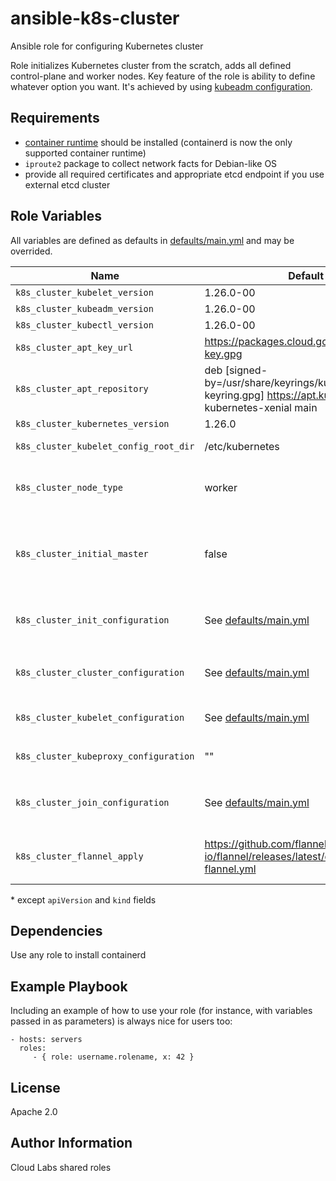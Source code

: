 # ansible-k8s-cluster

Ansible role for configuring Kubernetes cluster

Role initializes Kubernetes cluster from the scratch, adds all defined control-plane and worker nodes. Key feature of the role is ability to define whatever option you want. It's achieved by using [kubeadm configuration](https://kubernetes.io/docs/reference/config-api/kubeadm-config.v1beta3/).

Requirements
------------

- [container runtime](https://kubernetes.io/docs/setup/production-environment/container-runtimes/) should be installed (containerd is now the only supported container runtime)
- `iproute2` package to collect network facts for Debian-like OS
- provide all required certificates and appropriate etcd endpoint if you use external etcd cluster 

Role Variables
--------------

All variables are defined as defaults in [defaults/main.yml](defaults/main.yml) and may be overrided.

| Name           | Default value | Description                        |
| -------------- | ------------- | -----------------------------------|
|`k8s_cluster_kubelet_version`|1.26.0-00|kubelet version|
|`k8s_cluster_kubeadm_version`|1.26.0-00|kubeadm version|
|`k8s_cluster_kubectl_version`|1.26.0-00|kubectl version|
|`k8s_cluster_apt_key_url`|https://packages.cloud.google.com/apt/doc/apt-key.gpg||
|`k8s_cluster_apt_repository`|deb [signed-by=/usr/share/keyrings/kubernetes-archive-keyring.gpg] https://apt.kubernetes.io/ kubernetes-xenial main||
|`k8s_cluster_kubernetes_version`|1.26.0|Kubernetes version|
|`k8s_cluster_kubelet_config_root_dir`|/etc/kubernetes|Default kubelet configuration directory|
|`k8s_cluster_node_type`|worker|Default node type. If you need to init or join master, you should set this variable to 'master'|
|`k8s_cluster_initial_master`|false|This variable identifies initial master node to initialize cluster. It should be assigned to the only node with 'true' value|
|`k8s_cluster_init_configuration`|See [defaults/main.yml](defaults/main.yml)|Represents `kind: InitConfiguration` of the cluster in pure yaml format|
|`k8s_cluster_cluster_configuration`|See [defaults/main.yml](defaults/main.yml)|Represents `kind: ClusterConfiguration` of the cluster in pure yaml format|
|`k8s_cluster_kubelet_configuration`|See [defaults/main.yml](defaults/main.yml)|Represents `kind: KubeletConfiguration` in pure yaml format|
|`k8s_cluster_kubeproxy_configuration`|""|Represents `kind: KubeproxyConfiguration` in pure yaml format|
|`k8s_cluster_join_configuration`|See [defaults/main.yml](defaults/main.yml)|Represents `kind: JoinConfiguration` of the cluster in pure yaml format|
|`k8s_cluster_flannel_apply`|https://github.com/flannel-io/flannel/releases/latest/download/kube-flannel.yml|Flannel configuration. Will be removed or significantly changed in the future|

\* except `apiVersion` and `kind` fields

Dependencies
------------

Use any role to install containerd

Example Playbook
----------------

Including an example of how to use your role (for instance, with variables passed in as parameters) is always nice for users too:

    - hosts: servers
      roles:
         - { role: username.rolename, x: 42 }

License
-------

Apache 2.0

Author Information
------------------

Cloud Labs shared roles
